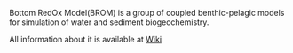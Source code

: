 Bottom RedOx Model(BROM) is a group of coupled benthic-pelagic models for simulation of water and sediment biogeochemistry. 

All information about it is available at [Wiki](https://github.com/BottomRedoxModel/GroupStructure/wiki)
